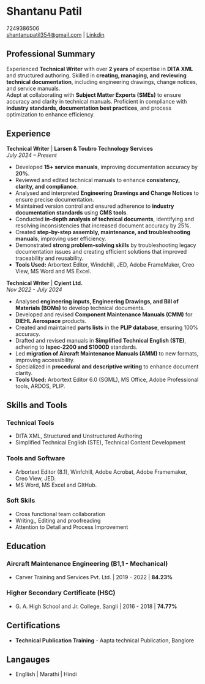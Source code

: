 # Shantanu Patil
7249386506  
[shantanupatil354@gmail.com](shantanupatil354@gmail.com) | [Linkdin](www.linkedin.com/in/shantanu-patil) 
  
## Professional Summary
Experienced **Technical Writer** with over **2 years** of expertise in **DITA XML** and structured authoring. Skilled in **creating, managing, and reviewing technical documentation**, including engineering drawings, change notices, and service manuals.  
Adept at collaborating with **Subject Matter Experts (SMEs)** to ensure accuracy and clarity in technical manuals. Proficient in compliance with **industry standards, documentation best practices**, and process optimization to enhance efficiency.  

## Experience
**Technical Writer** | **Larsen & Toubro Technology Services**  
*July 2024 – Present*
* Developed **15+ service manuals**, improving documentation accuracy by **20%**.
* Reviewed and edited technical manuals to enhance **consistency, clarity, and compliance**.
* Analysed and interpreted **Engineering Drawings and Change Notices** to ensure precise documentation.
* Maintained version control and ensured adherence to **industry documentation standards** using **CMS tools**.
* Conducted **in-depth analysis of technical documents**, identifying and resolving inconsistencies that increased document accuracy by 25%.
* Created **step-by-step assembly, maintenance, and troubleshooting manuals**, improving user efficiency.
* Demonstrated **strong problem-solving skills** by troubleshooting legacy documentation issues and creating efficient solutions that improved traceability and reusability.
* **Tools Used:** Arbortext Editor, Windchill, JED, Adobe FrameMaker, Creo View, MS Word and MS Excel.

**Technical Writer** | **Cyient Ltd.**  
*Nov 2022 - July 2024*
* Analysed **engineering inputs, Engineering Drawings, and Bill of Materials (BOMs)** to develop technical documents.
* Developed and revised **Component Maintenance Manuals (CMM)** for **DIEHL Aerospace** products.
* Created and maintained **parts lists** in the **PLIP database**, ensuring 100% accuracy.
* Drafted and revised manuals in **Simplified Technical English (STE)**, adhering to **Ispec-2200 and S1000D** standards.
* Led **migration of Aircraft Maintenance Manuals (AMM)** to new formats, improving accessibility.
* Specialized in **procedural and descriptive writing** to enhance document clarity.
* **Tools Used:** Arbortext Editor 6.0 (SGML), MS Office, Adobe Professional tools, ARDOS, PLIP.

## Skills and Tools
### Technical Tools
- DITA XML, Structured and Unstructured Authoring
- Simplified Technical English (STE), Technical Content Development
### Tools and Software
- Arbortext Editor (8.1), Winfchill, Adobe Acrobat, Adobe Framemaker, Creo View, JED.
- MS Word, MS Excel and GItHub.
### Soft Skils
- Cross functional team collaboration
- Writing,, Editing and proofreading
- Attention to Detail and Process Improvement

## Education
### Aircraft Maintenance Engineering (B1,1 - Mechanical)
- Carver Training and Services Pvt. Ltd. | 2019 - 2022 | **84.23%**
### Higher Secondary Certificate (HSC)
- G. A. High School and Jr. College, Sangli | 2016 - 2018 | **74.77%**
## Certifications
- **Technical Publication Training** - Aapta technical Publication, Banglore

## Langauges
- Engllish | Marathi | Hindi
